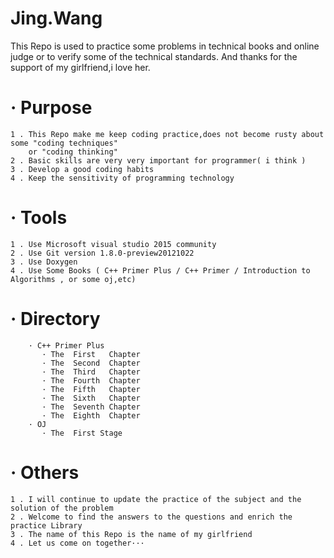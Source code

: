 # Jing.Wang
This Repo is used to practice some problems in technical books and online judge or to verify some of the technical standards. 
And thanks for the support of my girlfriend,i love her.
#   · Purpose
    1 . This Repo make me keep coding practice,does not become rusty about some "coding techniques" 
        or "coding thinking"
    2 . Basic skills are very very important for programmer( i think )
    3 . Develop a good coding habits
    4 . Keep the sensitivity of programming technology
#   · Tools
    1 . Use Microsoft visual studio 2015 community
    2 . Use Git version 1.8.0-preview20121022
    3 . Use Doxygen
    4 . Use Some Books ( C++ Primer Plus / C++ Primer / Introduction to Algorithms , or some oj,etc)
#   · Directory
        · C++ Primer Plus
           · The  First   Chapter 
           · The  Second  Chapter
           · The  Third   Chapter
           · The  Fourth  Chapter
           · The  Fifth   Chapter
           · The  Sixth   Chapter
           · The  Seventh Chapter
           · The  Eighth  Chapter
        · OJ
           · The  First Stage
#   · Others
    1 . I will continue to update the practice of the subject and the solution of the problem
    2 . Welcome to find the answers to the questions and enrich the practice Library  
    3 . The name of this Repo is the name of my girlfriend
    4 . Let us come on together···
